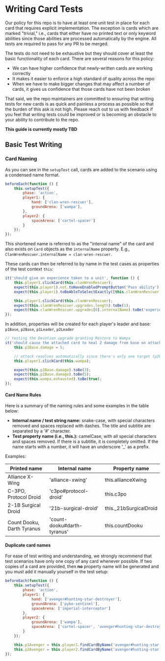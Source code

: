 # Writing Card Tests

Our policy for this repo is to have at least one unit test in place for each card that requires explicit implementation. The exception is cards which are marked "trivial," i.e., cards that either have no printed text or only keyword abilities since those abilities are processed automatically by the engine. All tests are required to pass for any PR to be merged.

The tests do not need to be exhaustive but they should cover at least the basic functionality of each card. There are several reasons for this policy:
- We can have higher confidence that newly-written cards are working correctly
- It makes it easier to enforce a high standard of quality across the repo
- When we have to make bigger changes that may affect a number of cards, it gives us confidence that those cards have not been broken

That said, we the repo maintainers are committed to ensuring that writing tests for new cards is as quick and painless a process as possible so that the burden of this ask is not high. Please reach out to us with feedback if you feel that writing tests could be improved or is becoming an obstacle to your ability to contribute to the repo.

**This guide is currently mostly TBD**

## Basic Test Writing

### Card Naming
As you can see in the `setupTest` call, cards are added to the scenario using a condensed name format.

```javascript
beforeEach(function () {
    this.setupTest({
        phase: 'action',
        player1: {
            hand: ['clan-wren-rescuer'],
            groundArena: ['wampa'],
        },
        player2: {
            spaceArena: ['cartel-spacer']
        }
    });
});
```

This shortened name is referred to as the "internal name" of the card and also exists on `Card` objects as the `internalName` property. E.g., `ClanWrenRescuer.internalName = clan-wren-rescuer`.

These cards can then be referred to by name in the test cases as properties of the test context `this`:

```javascript
it('should give an experience token to a unit', function () {
    this.player1.clickCard(this.clanWrenRescuer);
    expect(this.player1).not.toHaveEnabledPromptButton('Pass ability');
    expect(this.player1).toBeAbleToSelectExactly([this.clanWrenRescuer, this.wampa, this.cartelSpacer]);

    this.player1.clickCard(this.clanWrenRescuer);
    expect(this.clanWrenRescuer.upgrades.length).toBe(1);
    expect(this.clanWrenRescuer.upgrades[0].internalName).toBe('experience');
});
```

In addition, properties will be created for each player's leader and base: `p1Base`, `p2Base`, `p1Leader`, `p2Leader`
```javascript
// testing the Devotion upgrade granting Restore to Wampa
it('should cause the attached card to heal 2 damage from base on attack', function () {
    this.p1Base.damage = 5;

    // attack resolves automatically since there's only one target (p2Base)
    this.player1.clickCard(this.wampa);

    expect(this.p1Base.damage).toBe(3);
    expect(this.p2Base.damage).toBe(5);
    expect(this.wampa.exhausted).toBe(true);
});
```

#### Card Name Rules

Here is a summary of the naming rules and some examples in the table below:

- **Internal name / test string name:** snake-case, with special characters removed and spaces replaced with dashes. The title and subtitle are separated by a '#' character.
- **Test property name (i.e., this.<card>):** camelCase, with all special characters and spaces removed. If there is a subtitle, it is completely omitted. If the name starts with a number, it will have an underscore '_' as a prefix.

Examples:

| Printed name | Internal name | Property name |
| ---  | --- | --- |
| Alliance X-Wing | 'alliance-xwing' | this.allianceXwing |
| C-3PO, Protocol Droid  | 'c3po#protocol-droid' | this.c3po |
| 2-1B Surgical Droid  | '21b-surgical-droid' | this._21bSurgicalDroid |
| Count Dooku, Darth Tyranus | 'count-dooku#darth-tyranus' | this.countDooku |

#### Duplicate card names
For ease of test writing and understanding, we strongly recommend that test scenarios have only one copy of any card whenever possible. If two copies of a card are provided, then **no** property name will be generated and you must add it manually yourself in the test setup:

```javascript
beforeEach(function () {
    this.setupTest({
        phase: 'action',
        player1: {
            hand: ['avenger#hunting-star-destroyer'],
            groundArena: ['pyke-sentinel'],
            spaceArena: ['imperial-interceptor']
        },
        player2: {
            groundArena: ['wampa'],
            spaceArena: ['cartel-spacer', 'avenger#hunting-star-destroyer']
        }
    });

    this.p1Avenger = this.player1.findCardByName('avenger#hunting-star-destroyer');
    this.p2Avenger = this.player2.findCardByName('avenger#hunting-star-destroyer');
});
```
